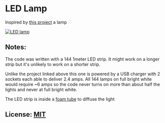 # LED Lamp

Inspired by [this project](http://www.eerkmans.nl/pacman-lamp-with-arduino/) a lamp

[![LED lamp](http://img.youtube.com/vi/5vNteZiAiWw/0.jpg)](http://www.youtube.com/watch?v=5vNteZiAiWw "LED Lamp")

## Notes:

The code was written with a 144 1meter LED strip. It might work on a longer strip but it's unlikely to work on a shorter strip.

Unlike the project linked above this one is powered by a USB charger with 2 sockets each able to deliver 2.4 amps. All 144 lamps
on full bright white would require ~6 amps so the code never turns on more than about half the lights and never at full bright white.

The LED strip is inside a [foam tube](https://www.google.com/search?q=foam+tube+white) to diffuse the light

## License: [MIT](LICENSE.md)

